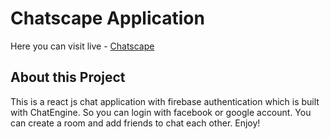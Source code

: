 # Chatscape Application

Here you can visit live - [Chatscape](https://chatscape.netlify.app/)

## About this Project

This is a react js chat application with firebase authentication which is built with ChatEngine. So you can login with facebook or google account. You can create a room and add friends to chat each other. Enjoy!
